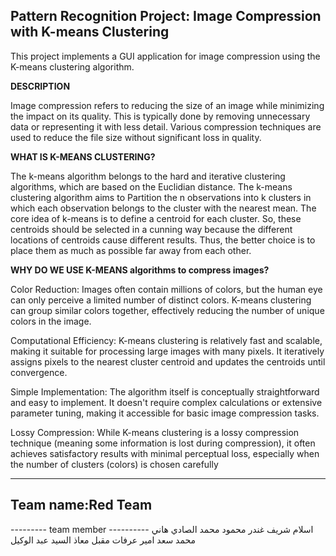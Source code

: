 ## Pattern Recognition Project: Image Compression with K-means Clustering

This project implements a GUI application for image compression using the K-means clustering algorithm.

**DESCRIPTION**

Image compression refers to reducing the size of an image while minimizing the impact on its quality. This is typically done by removing unnecessary 
data or representing it with less detail. Various compression techniques are used to reduce the file size without significant loss in quality.


**WHAT IS K-MEANS CLUSTERING?** 

The k-means algorithm belongs to the hard and iterative clustering algorithms, which are based on the Euclidian distance. 
The k-means clustering algorithm aims to Partition the n observations into k clusters in which each observation belongs to the cluster with the nearest mean.
The core idea of k-means is to define a centroid for each cluster. So, these centroids should be selected in a cunning way because the different locations of centroids cause different results.
Thus, the better choice is to place them as much as possible far away from each other.

**WHY DO WE USE K-MEANS algorithms to compress images?**

Color Reduction: Images often contain millions of colors, but the human eye can only perceive a limited number of distinct colors. 
K-means clustering can group similar colors together, effectively reducing the number of unique colors in the image.

Computational Efficiency: K-means clustering is relatively fast and scalable, making it suitable for processing large images with many pixels.
It iteratively assigns pixels to the nearest cluster centroid and updates the centroids until convergence.

Simple Implementation: The algorithm itself is conceptually straightforward and easy to implement.
It doesn't require complex calculations or extensive parameter tuning, making it accessible for basic image compression tasks.

Lossy Compression: While K-means clustering is a lossy compression technique (meaning some information is lost during compression),
it often achieves satisfactory results with minimal perceptual loss, especially when the number of clusters (colors) is chosen carefully


------------------
Team name:Red Team 
------------------
--------- team member ----------
اسلام شريف غندر 
محمود محمد الصادي 
هاني محمد سعد
امير عرفات مقبل
معاذ السيد عبد الوكيل 





